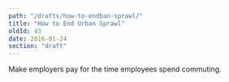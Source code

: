 ```yaml
---
path: "/drafts/how-to-endban-sprawl/"
title: "How to End Urban Sprawl"
oldId: 43
date: 2016-01-24
section: "draft"
---
```

Make employers pay for the time employees spend commuting.